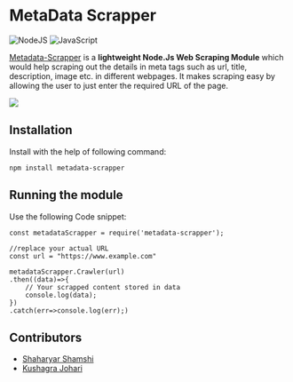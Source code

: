 MetaData Scrapper
=====
<p>
<img alt="NodeJS" src="https://img.shields.io/badge/node.js-%2343853D.svg?style=for-the-badge&logo=node-dot-js&logoColor=white"/>
<img alt="JavaScript" src="https://img.shields.io/badge/javascript-%23323330.svg?style=for-the-badge&logo=javascript&logoColor=%23F7DF1E"/>  
</p>
  
[Metadata-Scrapper](https://www.npmjs.com/package/metadata-scrapper) is a **lightweight Node.Js Web Scraping Module** which would help scraping out the details in meta tags such as url, title, description, image etc. in different webpages. It makes scraping easy by allowing the user to just enter the required URL of the page. 

<p>
<img src="https://img.shields.io/badge/Version-1.0.5-yellow"/>
</p>


Installation
----
Install with the help of following command:
```
npm install metadata-scrapper
```

Running the module
----
Use the following Code snippet:
```
const metadataScrapper = require('metadata-scrapper');

//replace your actual URL
const url = "https://www.example.com" 

metadataScrapper.Crawler(url)
.then((data)=>{
    // Your scrapped content stored in data
    console.log(data);
})
.catch(err=>console.log(err);)
```
Contributors
----
- [Shaharyar Shamshi](https://github.com/shaharyar-shamshi)
- [Kushagra Johari](https://github.com/joharikushagra)
